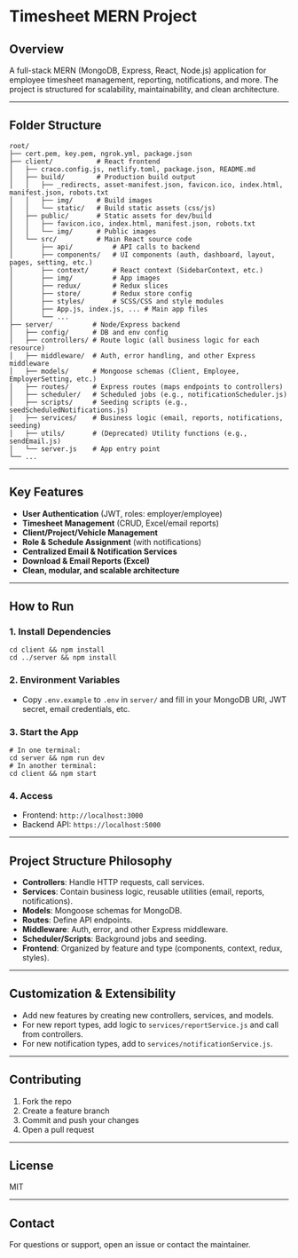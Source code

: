# Timesheet MERN Project

## Overview
A full-stack MERN (MongoDB, Express, React, Node.js) application for employee timesheet management, reporting, notifications, and more. The project is structured for scalability, maintainability, and clean architecture.

---

## Folder Structure

```
root/
├── cert.pem, key.pem, ngrok.yml, package.json
├── client/           # React frontend
│   ├── craco.config.js, netlify.toml, package.json, README.md
│   ├── build/        # Production build output
│   │   ├── _redirects, asset-manifest.json, favicon.ico, index.html, manifest.json, robots.txt
│   │   ├── img/      # Build images
│   │   └── static/   # Build static assets (css/js)
│   ├── public/       # Static assets for dev/build
│   │   ├── favicon.ico, index.html, manifest.json, robots.txt
│   │   └── img/      # Public images
│   └── src/          # Main React source code
│       ├── api/          # API calls to backend
│       ├── components/   # UI components (auth, dashboard, layout, pages, setting, etc.)
│       ├── context/      # React context (SidebarContext, etc.)
│       ├── img/          # App images
│       ├── redux/        # Redux slices
│       ├── store/        # Redux store config
│       ├── styles/       # SCSS/CSS and style modules
│       ├── App.js, index.js, ... # Main app files
│       └── ...
├── server/          # Node/Express backend
│   ├── config/      # DB and env config
│   ├── controllers/ # Route logic (all business logic for each resource)
│   ├── middleware/  # Auth, error handling, and other Express middleware
│   ├── models/      # Mongoose schemas (Client, Employee, EmployerSetting, etc.)
│   ├── routes/      # Express routes (maps endpoints to controllers)
│   ├── scheduler/   # Scheduled jobs (e.g., notificationScheduler.js)
│   ├── scripts/     # Seeding scripts (e.g., seedScheduledNotifications.js)
│   ├── services/    # Business logic (email, reports, notifications, seeding)
│   ├── utils/       # (Deprecated) Utility functions (e.g., sendEmail.js)
│   └── server.js    # App entry point
└── ...
```

---

## Key Features
- **User Authentication** (JWT, roles: employer/employee)
- **Timesheet Management** (CRUD, Excel/email reports)
- **Client/Project/Vehicle Management**
- **Role & Schedule Assignment** (with notifications)
- **Centralized Email & Notification Services**
- **Download & Email Reports (Excel)**
- **Clean, modular, and scalable architecture**

---

## How to Run

### 1. Install Dependencies
```
cd client && npm install
cd ../server && npm install
```

### 2. Environment Variables
- Copy `.env.example` to `.env` in `server/` and fill in your MongoDB URI, JWT secret, email credentials, etc.

### 3. Start the App
```
# In one terminal:
cd server && npm run dev
# In another terminal:
cd client && npm start
```

### 4. Access
- Frontend: `http://localhost:3000`
- Backend API: `https://localhost:5000`

---

## Project Structure Philosophy
- **Controllers**: Handle HTTP requests, call services.
- **Services**: Contain business logic, reusable utilities (email, reports, notifications).
- **Models**: Mongoose schemas for MongoDB.
- **Routes**: Define API endpoints.
- **Middleware**: Auth, error, and other Express middleware.
- **Scheduler/Scripts**: Background jobs and seeding.
- **Frontend**: Organized by feature and type (components, context, redux, styles).

---

## Customization & Extensibility
- Add new features by creating new controllers, services, and models.
- For new report types, add logic to `services/reportService.js` and call from controllers.
- For new notification types, add to `services/notificationService.js`.

---

## Contributing
1. Fork the repo
2. Create a feature branch
3. Commit and push your changes
4. Open a pull request

---

## License
MIT

---

## Contact
For questions or support, open an issue or contact the maintainer.
